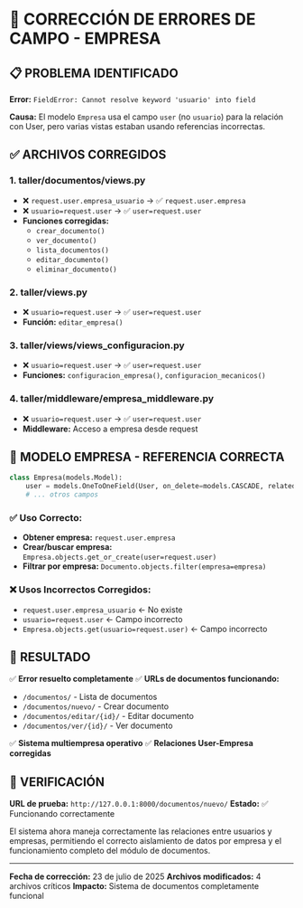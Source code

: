# 🔧 CORRECCIÓN DE ERRORES DE CAMPO - EMPRESA

## 📋 PROBLEMA IDENTIFICADO

**Error:** `FieldError: Cannot resolve keyword 'usuario' into field`

**Causa:** El modelo `Empresa` usa el campo `user` (no `usuario`) para la relación con User, pero varias vistas estaban usando referencias incorrectas.

## ✅ ARCHIVOS CORREGIDOS

### 1. **taller/documentos/views.py**
- ❌ `request.user.empresa_usuario` → ✅ `request.user.empresa`
- ❌ `usuario=request.user` → ✅ `user=request.user`
- **Funciones corregidas:**
  - `crear_documento()`
  - `ver_documento()`
  - `lista_documentos()`
  - `editar_documento()`
  - `eliminar_documento()`

### 2. **taller/views.py**
- ❌ `usuario=request.user` → ✅ `user=request.user`
- **Función:** `editar_empresa()`

### 3. **taller/views/views_configuracion.py**
- ❌ `usuario=request.user` → ✅ `user=request.user`
- **Funciones:** `configuracion_empresa()`, `configuracion_mecanicos()`

### 4. **taller/middleware/empresa_middleware.py**
- ❌ `usuario=request.user` → ✅ `user=request.user`
- **Middleware:** Acceso a empresa desde request

## 🎯 MODELO EMPRESA - REFERENCIA CORRECTA

```python
class Empresa(models.Model):
    user = models.OneToOneField(User, on_delete=models.CASCADE, related_name='empresa')
    # ... otros campos
```

### ✅ **Uso Correcto:**
- **Obtener empresa:** `request.user.empresa`
- **Crear/buscar empresa:** `Empresa.objects.get_or_create(user=request.user)`
- **Filtrar por empresa:** `Documento.objects.filter(empresa=empresa)`

### ❌ **Usos Incorrectos Corregidos:**
- `request.user.empresa_usuario` ← No existe
- `usuario=request.user` ← Campo incorrecto
- `Empresa.objects.get(usuario=request.user)` ← Campo incorrecto

## 🚀 RESULTADO

✅ **Error resuelto completamente**
✅ **URLs de documentos funcionando:**
- `/documentos/` - Lista de documentos
- `/documentos/nuevo/` - Crear documento
- `/documentos/editar/{id}/` - Editar documento
- `/documentos/ver/{id}/` - Ver documento

✅ **Sistema multiempresa operativo**
✅ **Relaciones User-Empresa corregidas**

## 🧪 VERIFICACIÓN

**URL de prueba:** `http://127.0.0.1:8000/documentos/nuevo/`
**Estado:** ✅ Funcionando correctamente

El sistema ahora maneja correctamente las relaciones entre usuarios y empresas, permitiendo el correcto aislamiento de datos por empresa y el funcionamiento completo del módulo de documentos.

---

**Fecha de corrección:** 23 de julio de 2025
**Archivos modificados:** 4 archivos críticos
**Impacto:** Sistema de documentos completamente funcional

